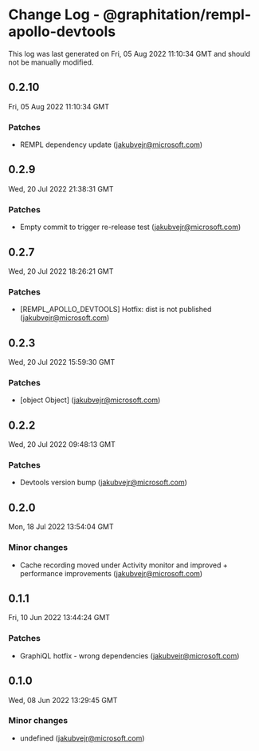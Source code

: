 # Change Log - @graphitation/rempl-apollo-devtools

This log was last generated on Fri, 05 Aug 2022 11:10:34 GMT and should not be manually modified.

<!-- Start content -->

## 0.2.10

Fri, 05 Aug 2022 11:10:34 GMT

### Patches

- REMPL dependency update (jakubvejr@microsoft.com)

## 0.2.9

Wed, 20 Jul 2022 21:38:31 GMT

### Patches

- Empty commit to trigger re-release test (jakubvejr@microsoft.com)

## 0.2.7

Wed, 20 Jul 2022 18:26:21 GMT

### Patches

- [REMPL_APOLLO_DEVTOOLS] Hotfix: dist is not published (jakubvejr@microsoft.com)

## 0.2.3

Wed, 20 Jul 2022 15:59:30 GMT

### Patches

- [object Object] (jakubvejr@microsoft.com)

## 0.2.2

Wed, 20 Jul 2022 09:48:13 GMT

### Patches

- Devtools version bump (jakubvejr@microsoft.com)

## 0.2.0

Mon, 18 Jul 2022 13:54:04 GMT

### Minor changes

- Cache recording moved under Activity monitor and improved + performance improvements (jakubvejr@microsoft.com)

## 0.1.1

Fri, 10 Jun 2022 13:44:24 GMT

### Patches

- GraphiQL hotfix - wrong dependencies (jakubvejr@microsoft.com)

## 0.1.0

Wed, 08 Jun 2022 13:29:45 GMT

### Minor changes

- undefined (jakubvejr@microsoft.com)
